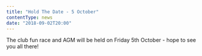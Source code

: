 ```yaml
---
title: "Hold The Date - 5 October"
contentType: news
date: "2018-09-02T20:00"
---
```


The club fun race and AGM will be held on Friday 5th October - hope to see you all there!
